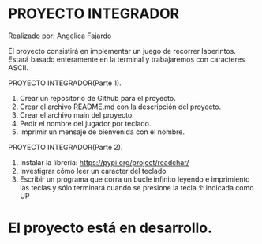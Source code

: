 # PROYECTO INTEGRADOR

Realizado por: Angelica Fajardo

El proyecto consistirá en implementar un juego de recorrer laberintos. 
Estará basado enteramente en la terminal y trabajaremos con caracteres ASCII.

PROYECTO INTEGRADOR(Parte 1).

1. Crear un repositorio de Github para el proyecto.
2. Crear el archivo README.md con la descripción del proyecto.
3. Crear el archivo main del proyecto.
4. Pedir el nombre del jugador por teclado.
5. Imprimir un mensaje de bienvenida con el nombre.


PROYECTO INTEGRADOR(Parte 2). 
   
1. Instalar la librería: https://pypi.org/project/readchar/
2. Investigrar cómo leer un caracter del teclado
3. Escribir un programa que corra un bucle infinito leyendo e imprimiento las teclas y sólo terminará cuando se presione la tecla ↑ indicada como UP

 
 # El proyecto está en desarrollo.


